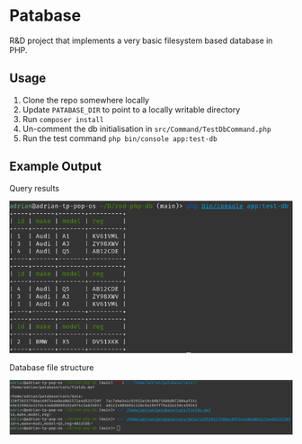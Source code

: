 # Patabase

R&D project that implements a very basic filesystem based database in PHP.

## Usage

1. Clone the repo somewhere locally
2. Update `PATABASE_DIR` to point to a locally writable directory
3. Run `composer install`
4. Un-comment the db initialisation in `src/Command/TestDbCommand.php`
5. Run the test command `php bin/console app:test-db`

## Example Output

Query results

![Screenshot from 2023-09-04 08-52-32.png](Screenshot%20from%202023-09-04%2008-52-32.png)

Database file structure

![Screenshot from 2023-09-04 08-54-13.png](Screenshot%20from%202023-09-04%2008-54-13.png)